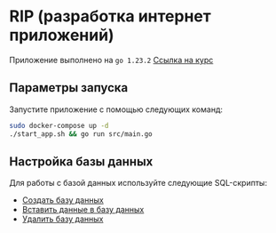 # RIP (разработка интернет приложений)

Приложение выполнено на `go 1.23.2`
[Ссылка на курс](https://github.com/iu5git/Web)

## Параметры запуска

Запустите приложение с помощью следующих команд:

```sh
sudo docker-compose up -d
./start_app.sh && go run src/main.go
```

## Настройка базы данных

Для работы с базой данных используйте следующие SQL-скрипты:

- [Создать базу данных](database/create.sql)
- [Вставить данные в базу данных](database/insert.sql)
- [Удалить базу данных](database/drop.sql)
